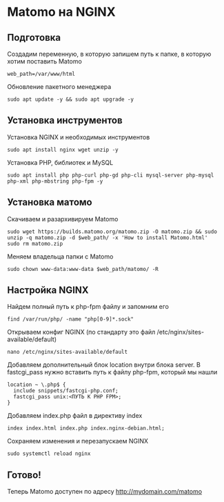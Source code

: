 # Matomo на NGINX

## Подготовка

Создадим переменную, в которую запишем путь к папке, в которую хотим поставить Matomo

```
web_path=/var/www/html
```

Обновление пакетного менеджера

```
sudo apt update -y && sudo apt upgrade -y
```

## Установка инструментов

Установка NGINX и необходимых инструментов

```
sudo apt install nginx wget unzip -y
```

Установка PHP, библиотек и MySQL

```
sudo apt install php php-curl php-gd php-cli mysql-server php-mysql php-xml php-mbstring php-fpm -y
```

## Установка матомо

Скачиваем и разархивируем Matomo

```
sudo wget https://builds.matomo.org/matomo.zip -O matomo.zip && sudo unzip -q matomo.zip -d $web_path/ -x 'How to install Matomo.html'
sudo rm matomo.zip
```

Меняем владельца папки с Matomo

```
sudo chown www-data:www-data $web_path/matomo/ -R
```

## Настройка NGINX

Найдем полный путь к php-fpm файлу и запомним его

```
find /var/run/php/ -name "php[0-9]*.sock"
```

Открываем конфиг NGINX (по стандарту это файл /etc/nginx/sites-available/default)

```
nano /etc/nginx/sites-available/default
```

Добавляем дополнительный блок location внутри блока server. В fastcgi_pass нужно вставить путь к файлу php-fpm, который мы нашли

```
location ~ \.php$ {
  include snippets/fastcgi-php.conf;
  fastcgi_pass unix:<ПУТЬ К PHP FPM>;
}
```

Добавляем index.php файл в директиву index

```
index index.html index.php index.nginx-debian.html;
```

Сохраняем изменения и перезапускаем NGINX

```
sudo systemctl reload nginx
```

## Готово!

Теперь Matomo доступен по адресу http://mydomain.com/matomo